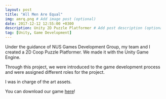 ```yaml
---
layout: post
title: "All Men Are Equal"
img: amrq.png # Add image post (optional)
date: 2017-12-12 12:55:00 +0300
description: Unity 2D Puzzle Platformer # Add post description (optional)
tag: [Unity, Game Development]
---
```


Under the guidance of NUS Games Development Group, my team and I created a 2D
Coop Puzzle Platformer. We made it with the Unity Game Engine.

Through this project, we were introduced to the game development process and
were assigned different roles for the project.

I was in charge of the art assets.

You can download our game [here](https://amrq.itch.io/all-men-are-equal)!
